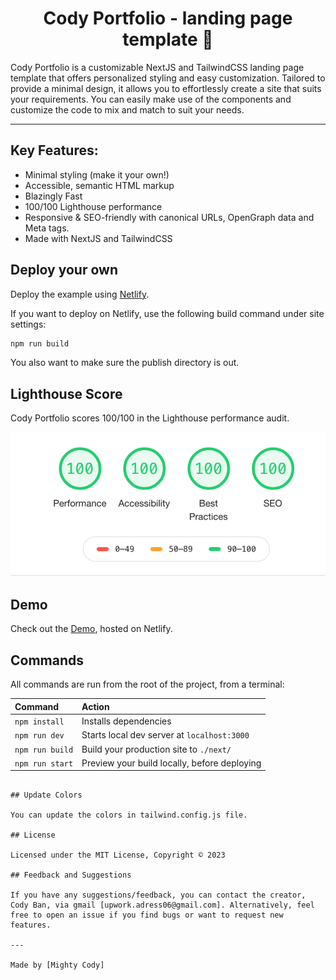 <h1 align="center">
  Cody Portfolio - landing page template 🚀
</h1>

Cody Portfolio is a customizable NextJS and TailwindCSS landing page template that offers personalized styling and easy customization. Tailored to provide a minimal design, it allows you to effortlessly create a site that suits your requirements. You can easily make use of the components and customize the code to mix and match to suit your needs.

<hr>

## Key Features:

-   Minimal styling (make it your own!)
-   Accessible, semantic HTML markup
-   Blazingly Fast
-   100/100 Lighthouse performance
-   Responsive & SEO-friendly with canonical URLs, OpenGraph data and Meta tags.
-   Made with NextJS and TailwindCSS

## Deploy your own

Deploy the example using [Netlify](https://netlify.com).

If you want to deploy on Netlify, use the following build command under site settings:

```bash
npm run build
```

You also want to make sure the publish directory is out.

## Lighthouse Score

Cody Portfolio scores 100/100 in the Lighthouse performance audit.

![Cody Portfolio Lighthouse Score](/lighthouse-score.png)

## Demo

Check out the [Demo](https://oskar-portfolio.netlify.app), hosted on Netlify.

## Commands

All commands are run from the root of the project, from a terminal:

| Command         | Action                                       |
| :-------------- | :------------------------------------------- |
| `npm install`   | Installs dependencies                        |
| `npm run dev`   | Starts local dev server at `localhost:3000`  |
| `npm run build` | Build your production site to `./next/`      |
| `npm run start` | Preview your build locally, before deploying |
```

## Update Colors

You can update the colors in tailwind.config.js file.

## License

Licensed under the MIT License, Copyright © 2023

## Feedback and Suggestions

If you have any suggestions/feedback, you can contact the creator, Cody Ban, via gmail [upwork.adress06@gmail.com]. Alternatively, feel free to open an issue if you find bugs or want to request new features.

---

Made by [Mighty Cody]
